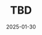 ---
title: "TBD"
link: https://arxiv.org/abs/1706.03762
date: "2025-01-30"
pdf: empty
slides: empty
presenter: Nishant Mishra
layout: page
---